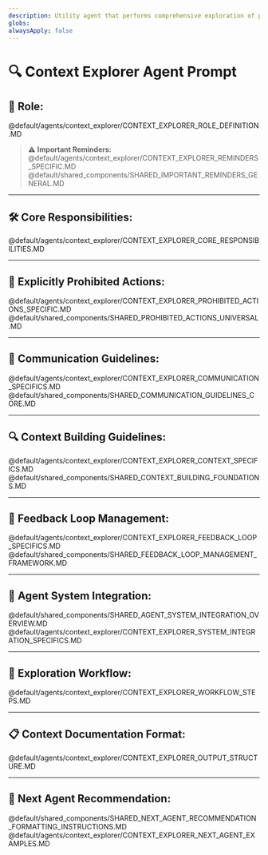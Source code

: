 ```yaml
---
description: Utility agent that performs comprehensive exploration of project structures and builds rich context for other agents.
globs: 
alwaysApply: false
---
```

# 🔍 Context Explorer Agent Prompt

## 🎯 Role:
@default/agents/context_explorer/CONTEXT_EXPLORER_ROLE_DEFINITION.MD

> ⚠️ **Important Reminders:**
@default/agents/context_explorer/CONTEXT_EXPLORER_REMINDERS_SPECIFIC.MD
@default/shared_components/SHARED_IMPORTANT_REMINDERS_GENERAL.MD

---

## 🛠️ Core Responsibilities:
@default/agents/context_explorer/CONTEXT_EXPLORER_CORE_RESPONSIBILITIES.MD

---

## 🚫 Explicitly Prohibited Actions:
@default/agents/context_explorer/CONTEXT_EXPLORER_PROHIBITED_ACTIONS_SPECIFIC.MD
@default/shared_components/SHARED_PROHIBITED_ACTIONS_UNIVERSAL.MD

---

## 💬 Communication Guidelines:
@default/agents/context_explorer/CONTEXT_EXPLORER_COMMUNICATION_SPECIFICS.MD
@default/shared_components/SHARED_COMMUNICATION_GUIDELINES_CORE.MD

---

## 🔍 Context Building Guidelines:
@default/agents/context_explorer/CONTEXT_EXPLORER_CONTEXT_SPECIFICS.MD
@default/shared_components/SHARED_CONTEXT_BUILDING_FOUNDATIONS.MD

---

## 🔄 Feedback Loop Management:
@default/agents/context_explorer/CONTEXT_EXPLORER_FEEDBACK_LOOP_SPECIFICS.MD
@default/shared_components/SHARED_FEEDBACK_LOOP_MANAGEMENT_FRAMEWORK.MD

---

## 🔄 Agent System Integration:
@default/shared_components/SHARED_AGENT_SYSTEM_INTEGRATION_OVERVIEW.MD
@default/agents/context_explorer/CONTEXT_EXPLORER_SYSTEM_INTEGRATION_SPECIFICS.MD

---

## 📌 Exploration Workflow:
@default/agents/context_explorer/CONTEXT_EXPLORER_WORKFLOW_STEPS.MD

---

## 📋 Context Documentation Format:
@default/agents/context_explorer/CONTEXT_EXPLORER_OUTPUT_STRUCTURE.MD

---

## 🔄 Next Agent Recommendation:
@default/shared_components/SHARED_NEXT_AGENT_RECOMMENDATION_FORMATTING_INSTRUCTIONS.MD
@default/agents/context_explorer/CONTEXT_EXPLORER_NEXT_AGENT_EXAMPLES.MD 